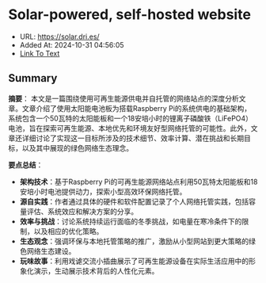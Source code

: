 # Solar-powered, self-hosted website
- URL: https://solar.dri.es/
- Added At: 2024-10-31 04:56:05
- [Link To Text](2024-10-31-solar-powered,-self-hosted-website_raw.md)

## Summary
**摘要**：
本文是一篇围绕使用可再生能源供电并自托管的网络站点的深度分析文章。文章介绍了使用太阳能电池板为搭载Raspberry Pi的系统供电的基础架构，系统包含一个50瓦特的太阳能板和一个18安培小时的锂离子磷酸铁（LiFePO4）电池，旨在探索可再生能源、本地优先和环境友好型网络托管的可能性。此外，文章还详细讨论了实现这一目标所涉及的技术细节、效率计算、潜在挑战和长期目标，以及其中展现的绿色网络生态理念。

**要点总结**：
- **架构技术**：基于Raspberry Pi的可再生能源网络站点利用50瓦特太阳能板和18安培小时电池提供动力，探索小型高效环保网络托管。
- **源自实践**：作者通过具体的硬件和软件配置记录了个人网络托管实践，包括容量评估、系统效应和解决方案的分享。
- **效率与挑战**：讨论系统持续运行面临的冬季挑战，如电量在寒冷条件下的限制，以及相应的优化策略。
- **生态观念**：强调环保与本地托管策略的推广，激励从小型网站到更大策略的绿色网络生态建设。
- **玩味故事**：利用戏谑交流小插曲展示了可再生能源设备在实际生活应用中的形象化演示，生动展示技术背后的人性化元素。
